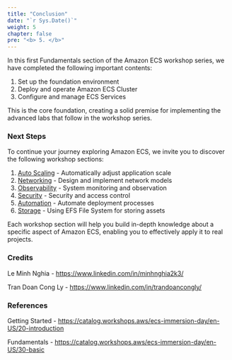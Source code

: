```yaml
---
title: "Conclusion"
date: "`r Sys.Date()`"
weight: 5
chapter: false
pre: "<b> 5. </b>"
---
```


<!-- Add final architecture image -->
In this first Fundamentals section of the Amazon ECS workshop series, we have completed the following important contents:

1. Set up the foundation environment
2. Deploy and operate Amazon ECS Cluster
3. Configure and manage ECS Services

This is the core foundation, creating a solid premise for implementing the advanced labs that follow in the workshop series.

### Next Steps

To continue your journey exploring Amazon ECS, we invite you to discover the following workshop sections:

1. [Auto Scaling](https://aws-fcj-ecs-workshop.github.io/Amazon-ECS-Immersion-Day/auto-scaling/) - Automatically adjust application scale
2. [Networking](https://aws-fcj-ecs-workshop.github.io/Amazon-ECS-Immersion-Day/networking/) - Design and implement network models
3. [Observability](https://aws-fcj-ecs-workshop.github.io/Amazon-ECS-Immersion-Day/observability/) - System monitoring and observation
4. [Security](https://aws-fcj-ecs-workshop.github.io/Amazon-ECS-Immersion-Day/security/) - Security and access control
5. [Automation](https://aws-fcj-ecs-workshop.github.io/Amazon-ECS-Immersion-Day/automation/) - Automate deployment processes
6. [Storage](https://aws-fcj-ecs-workshop.github.io/Amazon-ECS-Immersion-Day/storage) - Using EFS File System for storing assets

Each workshop section will help you build in-depth knowledge about a specific aspect of Amazon ECS, enabling you to effectively apply it to real projects.

### Credits

Le Minh Nghia - https://www.linkedin.com/in/minhnghia2k3/

Tran Doan Cong Ly - https://www.linkedin.com/in/trandoancongly/

### References

Getting Started - https://catalog.workshops.aws/ecs-immersion-day/en-US/20-introduction

Fundamentals - https://catalog.workshops.aws/ecs-immersion-day/en-US/30-basic